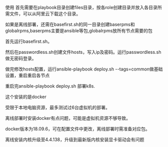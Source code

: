 使用
首先需要在playbook目录创建files目录，按各role创建目录并放入各目录所需文件，可以从阿里云下载这个目录。

如果是离线部署，还需在basefirst.sh的同一目录创建baserpms和globalrpms,baserpms主要是ansible等包,globalrpms放所有节点需要的包

首先运行basefirst.sh。

然后在passwordless.sh创建文件hosts，写入ip及密码。运行passwordless.sh做无密码登录。

做完修改hosts配置，运行ansible-playbook deploy.sh --tags=common做基础设置，重启重启各节点

重启完ansible-playbook deploy.sh 部署k8s.

这个安装的是docker

受限于本地电脑资源，最多测试过6台虚拟机的部署。

离线部署时安装docker有点问题，可能是虚拟机资源不够导致。

docker版本为18.09.6，可在配置文件中更改，离线部署时需准备对应包。

离线安装内核升级至4.4.138，升级到最新版内核安装显卡驱动会有问题
